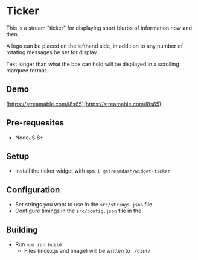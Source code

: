 # Ticker

This is a stream "ticker" for displaying short blurbs of information now and then.

A logo can be placed on the lefthand side, in addition to any number of rotating messages be set for display.

Text longer than what the box can hold will be displayed in a scrolling marquee format.

## Demo

[https://streamable.com/l8s65](https://streamable.com/l8s65)

## Pre-requesites
- NodeJS 8+

## Setup
- Install the ticker widget with `npm i @streamdash/widget-ticker`

## Configuration
- Set strings you want to use in the `src/strings.json` file
- Configure timings in the `src/config.json` file in the 

## Building
- Run `npm run build`
  - Files (index.js and image) will be written to `./dist/`
